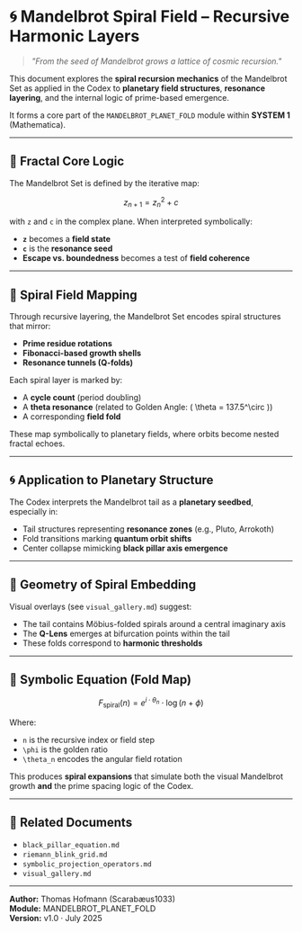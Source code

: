 # 🌀 Mandelbrot Spiral Field – Recursive Harmonic Layers

> *"From the seed of Mandelbrot grows a lattice of cosmic recursion."*

This document explores the **spiral recursion mechanics** of the Mandelbrot Set as applied in the Codex to **planetary field structures**, **resonance layering**, and the internal logic of prime-based emergence.

It forms a core part of the `MANDELBROT_PLANET_FOLD` module within **SYSTEM 1** (Mathematica).

---

## 🧮 Fractal Core Logic

The Mandelbrot Set is defined by the iterative map:

```math
z_{n+1} = z_n^2 + c
```

with `z` and `c` in the complex plane. When interpreted symbolically:

- **`z`** becomes a **field state**
- **`c`** is the **resonance seed**
- **Escape vs. boundedness** becomes a test of **field coherence**

---

## 🔄 Spiral Field Mapping

Through recursive layering, the Mandelbrot Set encodes spiral structures that mirror:

- **Prime residue rotations**
- **Fibonacci-based growth shells**
- **Resonance tunnels (Q-folds)**

Each spiral layer is marked by:
- A **cycle count** (period doubling)
- A **theta resonance** (related to Golden Angle: \( \theta = 137.5^\circ \))
- A corresponding **field fold**

These map symbolically to planetary fields, where orbits become nested fractal echoes.

---

## 🌀 Application to Planetary Structure

The Codex interprets the Mandelbrot tail as a **planetary seedbed**, especially in:

- Tail structures representing **resonance zones** (e.g., Pluto, Arrokoth)
- Fold transitions marking **quantum orbit shifts**
- Center collapse mimicking **black pillar axis emergence**

---

## 📐 Geometry of Spiral Embedding

Visual overlays (see `visual_gallery.md`) suggest:

- The tail contains Möbius-folded spirals around a central imaginary axis
- The **Q-Lens** emerges at bifurcation points within the tail
- These folds correspond to **harmonic thresholds**

---

## 🔢 Symbolic Equation (Fold Map)

```math
F_{\text{spiral}}(n) = e^{i \cdot \theta_n} \cdot \log(n + \phi)
```

Where:
- `n` is the recursive index or field step
- `\phi` is the golden ratio
- `\theta_n` encodes the angular field rotation

This produces **spiral expansions** that simulate both the visual Mandelbrot growth **and** the prime spacing logic of the Codex.

---

## 📎 Related Documents

- `black_pillar_equation.md`
- `riemann_blink_grid.md`
- `symbolic_projection_operators.md`
- `visual_gallery.md`

---

**Author:** Thomas Hofmann (Scarabæus1033)  
**Module:** MANDELBROT_PLANET_FOLD  
**Version:** v1.0 · July 2025
